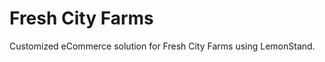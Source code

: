 Fresh City Farms
================

Customized eCommerce solution for Fresh City Farms using LemonStand.
